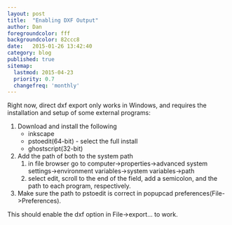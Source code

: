 ```yaml
---
layout: post
title:  "Enabling DXF Output"
author: Dan
foregroundcolor: fff
backgroundcolor: 82ccc8
date:   2015-01-26 13:42:40
category: blog
published: true
sitemap:
  lastmod: 2015-04-23
  priority: 0.7
  changefreq: 'monthly'
---
```


Right now, direct dxf export only works in Windows, and requires the installation and setup of some external programs:<!--more-->

1.  Download and install the following
    *   inkscape
    *   pstoedit(64-bit) - select the full install
    *   ghostscript(32-bit)
2.  Add the path of both to the system path
    1.  in file browser go to computer->properties->advanced system settings->environment variables->system variables->path
    2.  select edit, scroll to the end of the field, add a semicolon, and the path to each program, respectively.
3.  Make sure the path to pstoedit is correct in popupcad preferences(File->Preferences).

This should enable the dxf option in File->export... to work.
